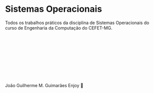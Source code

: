# Sistemas Operacionais

Todos os trabalhos práticos da disciplina de Sistemas Operacionais do curso de Engenharia da Computação do CEFET-MG.
\
\
\
\
\
\
\
\
\
\
\
João Guilherme M. Guimarães
Enjoy 🤫

